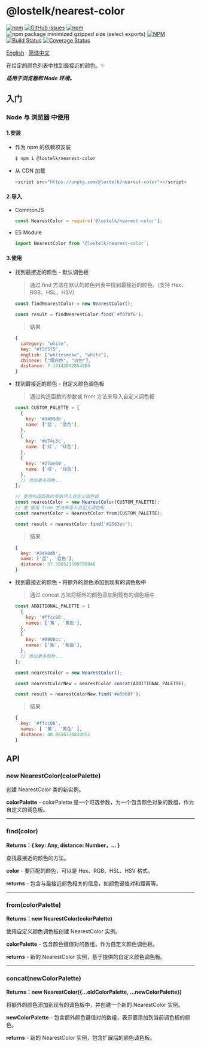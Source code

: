 # @lostelk/nearest-color

[![npm](https://img.shields.io/npm/v/@lostelk/nearest-color?color=blue)](https://www.npmjs.com/package/@lostelk/nearest-color)
[![GitHub issues](https://img.shields.io/github/issues/LostElkByte/nearest-color)](https://github.com/LostElkByte/nearest-color/issues)
[![npm](https://img.shields.io/npm/dt/@lostelk/nearest-color)](https://www.npmjs.com/package/@lostelk/nearest-color)
![npm package minimized gzipped size (select exports)](https://img.shields.io/bundlejs/size/@lostelk/nearest-color)
[![NPM](https://img.shields.io/npm/l/@lostelk/nearest-color)](http://opensource.org/licenses/MIT)
[![Build Status](https://app.travis-ci.com/LostElkByte/nearest-color.svg?branch=main)](https://app.travis-ci.com/LostElkByte/nearest-color)
[![Coverage Status](https://coveralls.io/repos/github/nihaojob/popular-message/badge.svg?branch=main)](https://coveralls.io/github/nihaojob/popular-message?branch=main)

[English](README.md) · [简体中文](README.ZH.md)

在给定的颜色列表中找到最接近的颜色。✨

**_适用于浏览器和 Node 环境。_**

## 入门

### Node 与 浏览器 中使用

#### 1.安装

- 作为 npm 的依赖项安装

  ```sh
  $ npm i @lostelk/nearest-color
  ```

- 从 CDN 加载

  ```js
  <script src="https://unpkg.com/@lostelk/nearest-color"></script>
  ```

#### 2.导入

- CommonJS

  ```js
  const NearestColor = require('@lostelk/nearest-color');
  ```

- ES Module

  ```js
  import NearestColor from '@lostelk/nearest-color';
  ```

#### 3.使用

- 找到最接近的颜色 - 默认调色板

  > 通过 find 方法在默认的颜色列表中找到最接近的颜色。(支持 Hex、RGB、HSL、HSV)

  ```js
  const findNearestColor = new NearestColor();

  const result = findNearestColor.find('#f0f0f6');
  ```

  > 结果

  ```js
  {
    category: "white",
    key: "#f5f5f5",
    english: ["whitesmoke", "white"],
    chinese: ["烟白色", "白色"],
    distance: 7.14142842854285
  }
  ```

- 找到最接近的颜色 - 自定义颜色调色板

  > 通过构造函数的参数或 from 方法来导入自定义调色板

  ```js
  const CUSTOM_PALETTE = [
    {
      key: '#3498db',
      name: ['蓝', '蓝色'],
    },
    {
      key: '#e74c3c',
      name: ['红', '红色'],
    },
    {
      key: '#27ae60',
      name: ['绿', '绿色'],
    },
    // 添加更多颜色...
  ];
  ```

  ```js
  // 使用构造函数的参数导入自定义调色板
  const nearestColor = new NearestColor(CUSTOM_PALETTE);
  // 或 使用 from 方法来导入自定义调色板
  const nearestColor = NearestColor.from(CUSTOM_PALETTE);

  const result = nearestColor.find('#2563eb');
  ```

  > 结果

  ```js
  {
    key: '#3498db',
    name: ['蓝', '蓝色'],
    distance: 57.358521598799946
  }

  ```

- 找到最接近的颜色 - 将额外的颜色添加到现有的调色板中

  > 通过 concat 方法将额外的颜色添加到现有的调色板中

  ```js
  const ADDITIONAL_PALETTE = [
    {
      key: '#ffcc00',
      names: ['黄', '黄色'],
    },
    {
      key: '#9900cc',
      names: ['紫', '紫色'],
    },
    // 添加更多颜色...
  ];
  ```

  ```js
  const nearestColor = new NearestColor();

  const nearestColorNew = nearestColor.concat(ADDITIONAL_PALETTE);

  const result = nearestColorNew.find('#e0b60f');
  ```

  > 结果

  ```js
  {
    key: '#ffcc00',
    names: [ '黄', '黄色' ],
    distance: 40.8656334834051
  }
  ```

## API

### new NearestColor(colorPalette)

创建 NearestColor 类的新实例。

**colorPalette** - colorPalette 是一个可选参数，为一个包含颜色对象的数组，作为自定义的调色板。

---

### find(color)

**Returns：{ key: Any, distance: Number，... }**

查找最接近的颜色的方法。

**color** - 要匹配的颜色，可以是 Hex、RGB、HSL、HSV 格式。

**returns** - 包含与最接近颜色相关的信息，如颜色键值对和距离等。

---

### from(colorPalette)

**Returns：new NearestColor(colorPalette)**

使用自定义颜色调色板创建 NearestColor 实例。

**colorPalette** - 包含颜色键值对的数组，作为自定义颜色调色板。

**returns** - 新的 NearestColor 实例，基于提供的自定义颜色调色板。

---

### concat(newColorPalette)

**Returns：new NearestColor({...oldColorPalette, ...newColorPalette})**

将额外的颜色添加到现有的调色板中，并创建一个新的 NearestColor 实例。

**newColorPalette** - 包含额外颜色键值对的数组，表示要添加到当前调色板的颜色。

**returns** - 新的 NearestColor 实例，包含扩展后的颜色调色板。
